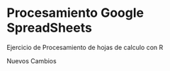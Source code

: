 # Procesamiento Google SpreadSheets 

Ejercicio de Procesamiento de hojas de calculo con R

Nuevos Cambios 